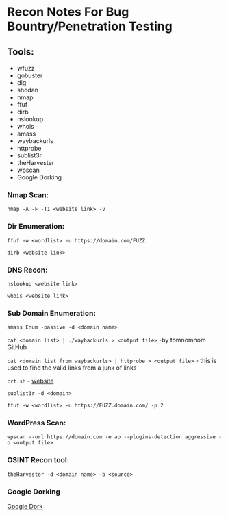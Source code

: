 # Recon Notes For Bug Bountry/Penetration Testing

## Tools:

* wfuzz 
* gobuster
* dig
* shodan
* nmap
* ffuf
* dirb
* nslookup
* whois
* amass
* waybackurls
* httprobe
* sublist3r
* theHarvester
* wpscan
* Google Dorking

### Nmap Scan:
`nmap -A -F -T1 <website link> -v`
### Dir Enumeration:
`ffuf -w <wordlist> -u https://domain.com/FUZZ`

`dirb <website link>`
### DNS Recon:
`nslookup <website link>`

`whois <website link>`

### Sub Domain Enumeration:

`amass Enum -passive -d <domain name>`

`cat <domain list> | ./waybackurls > <output file>`   -by tomnomnom GitHub

`cat <domain list from waybackurls> | httprobe > <output file>` - this is used to find the valid links from a junk of links

`crt.sh` - [website](https://crt.sh/)

`sublist3r -d <domain>`

`ffuf -w <wordlist> -u https://FUZZ.domain.com/ -p 2`

### WordPress Scan:

`wpscan --url https://domain.com -e ap --plugins-detection aggressive -o <output file>`

### OSINT Recon tool:

`theHarvester -d <domain name> -b <source>`

### Google Dorking
[Google Dork](https://github.com/roshan142/Notes/blob/main/google_dorking.md)
